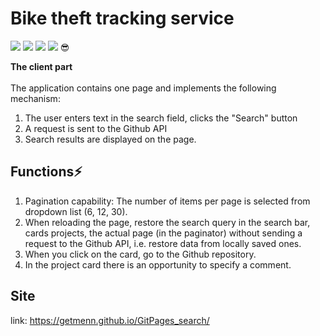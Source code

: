 # Bike theft tracking service

![](https://img.shields.io/npm/v/react?label=React&style=flat-square) ![](https://img.shields.io/npm/v/sass?label=sass&style=flat-square) ![](https://img.shields.io/npm/v/react-redux?label=React-redux&style=flat-square) ![](https://img.shields.io/npm/v/axios?label=axios&style=flat-square) :sunglasses:

**The client part**<br /><br />
The application contains one page and implements the following mechanism:
1. The user enters text in the search field, clicks the "Search" button
2. A request is sent to the Github API
3. Search results are displayed on the page.

## Functions⚡

1. Pagination capability: The number of items per page is selected from dropdown list (6, 12, 30).
2. When reloading the page, restore the search query in the search bar, cards
projects, the actual page (in the paginator) without sending a request to the Github API, i.e.
restore data from locally saved ones.
3. When you click on the card, go to the Github repository.
4. In the project card there is an opportunity to specify a comment.

## Site

link: https://getmenn.github.io/GitPages_search/
